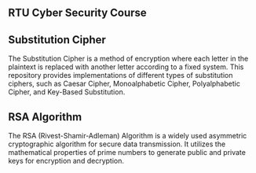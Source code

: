 ## RTU Cyber Security Course 

## Substitution Cipher

The Substitution Cipher is a method of encryption where each letter in the plaintext is replaced with another letter according to a fixed system. This repository provides implementations of different types of substitution ciphers, such as Caesar Cipher, Monoalphabetic Cipher, Polyalphabetic Cipher, and Key-Based Substitution.

## RSA Algorithm
The RSA (Rivest-Shamir-Adleman) Algorithm is a widely used asymmetric cryptographic algorithm for secure data transmission. It utilizes the mathematical properties of prime numbers to generate public and private keys for encryption and decryption.
